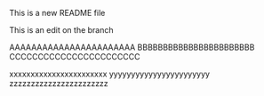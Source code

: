 This is a new README file

This is an edit on the branch


AAAAAAAAAAAAAAAAAAAAAAA
BBBBBBBBBBBBBBBBBBBBBBB
CCCCCCCCCCCCCCCCCCCCCCC

xxxxxxxxxxxxxxxxxxxxxxx
yyyyyyyyyyyyyyyyyyyyyyy
zzzzzzzzzzzzzzzzzzzzzzz
